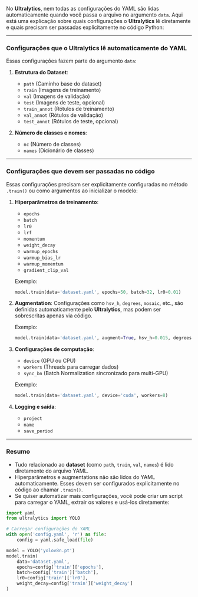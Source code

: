 No **Ultralytics**, nem todas as configurações do YAML são lidas automaticamente quando você passa o arquivo no argumento `data`. Aqui está uma explicação sobre quais configurações o **Ultralytics** lê diretamente e quais precisam ser passadas explicitamente no código Python:

---

### **Configurações que o Ultralytics lê automaticamente do YAML**
Essas configurações fazem parte do argumento `data`:

1. **Estrutura do Dataset**:
   - `path` (Caminho base do dataset)
   - `train` (Imagens de treinamento)
   - `val` (Imagens de validação)
   - `test` (Imagens de teste, opcional)
   - `train_annot` (Rótulos de treinamento)
   - `val_annot` (Rótulos de validação)
   - `test_annot` (Rótulos de teste, opcional)

2. **Número de classes e nomes**:
   - `nc` (Número de classes)
   - `names` (Dicionário de classes)

---

### **Configurações que devem ser passadas no código**
Essas configurações precisam ser explicitamente configuradas no método `.train()` ou como argumentos ao inicializar o modelo:

1. **Hiperparâmetros de treinamento**:
   - `epochs`
   - `batch`
   - `lr0`
   - `lrf`
   - `momentum`
   - `weight_decay`
   - `warmup_epochs`
   - `warmup_bias_lr`
   - `warmup_momentum`
   - `gradient_clip_val`

   Exemplo:
   ```python
   model.train(data='dataset.yaml', epochs=50, batch=32, lr0=0.01)
   ```

2. **Augmentation**:
   Configurações como `hsv_h`, `degrees`, `mosaic`, etc., são definidas automaticamente pelo **Ultralytics**, mas podem ser sobrescritas apenas via código.

   Exemplo:
   ```python
   model.train(data='dataset.yaml', augment=True, hsv_h=0.015, degrees=10, mosaic=1.0)
   ```

3. **Configurações de computação**:
   - `device` (GPU ou CPU)
   - `workers` (Threads para carregar dados)
   - `sync_bn` (Batch Normalization sincronizado para multi-GPU)

   Exemplo:
   ```python
   model.train(data='dataset.yaml', device='cuda', workers=8)
   ```

4. **Logging e saída**:
   - `project`
   - `name`
   - `save_period`

---

### **Resumo**
- Tudo relacionado ao **dataset** (como `path`, `train`, `val`, `names`) é lido diretamente do arquivo YAML.
- Hiperparâmetros e augmentations não são lidos do YAML automaticamente. Esses devem ser configurados explicitamente no código ao chamar `.train()`.
- Se quiser automatizar mais configurações, você pode criar um script para carregar o YAML, extrair os valores e usá-los diretamente:

```python
import yaml
from ultralytics import YOLO

# Carregar configurações do YAML
with open('config.yaml', 'r') as file:
    config = yaml.safe_load(file)

model = YOLO('yolov8n.pt')
model.train(
    data='dataset.yaml',
    epochs=config['train']['epochs'],
    batch=config['train']['batch'],
    lr0=config['train']['lr0'],
    weight_decay=config['train']['weight_decay']
)
```